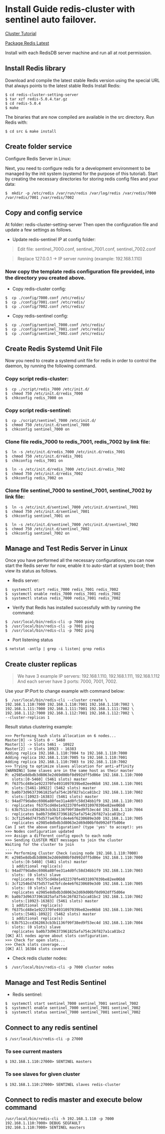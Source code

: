 # Install Guide redis-cluster with sentinel auto failover.

[Cluster Tutorial](https://redis.io/topics/cluster-tutorial)

[Package Redis Latest](https://redis.io/download)

Install with each RedisDB server machine and run all at root permission.

## Install Redis library
Download and compile the latest stable Redis version using the special URL that always points to the latest stable Redis Install Redis: 
```
$ cd redis-cluster-setting-server
$ tar xzf redis-5.0.4.tar.gz
$ cd redis-5.0.4
$ make
```

The binaries that are now compiled are available in the src directory. Run Redis with:
```
$ cd src & make install
```

## Create folder service

Configure Redis Server in Linux:

Next, you need to configure redis for a development environment to be managed by the init system (systemd for the purpose of this tutorial). Start by creating the necessary directories for storing redis config files and your data: 

```
$  mkdir -p /etc/redis /var/run/redis /var/log/redis /var/redis/7000 /var/redis/7001 /var/redis/7002
```

## Copy and config service

At folder: redis-cluster-setting-server
Then open the configuration file and update a few settings as follows. 

- Update redis-sentinel IP at config folder:
> Edit file: sentinel_7000.conf, sentinel_7001.conf, sentinel_7002.conf

> Replace 127.0.0.1 -> IP server running (example: 192.168.1.110)

### Now copy the template redis configuration file provided, into the directory you created above.

- Copy redis-cluster config:
```
$  cp ./config/7000.conf /etc/redis/
$  cp ./config/7001.conf /etc/redis/
$  cp ./config/7002.conf /etc/redis/
```

- Copy redis-sentinel config:
```
$  cp ./config/sentinel_7000.conf /etc/redis/
$  cp ./config/sentinel_7001.conf /etc/redis/
$  cp ./config/sentinel_7002.conf /etc/redis/
```

## Create Redis Systemd Unit File 
Now you need to create a systemd unit file for redis in order to control the daemon, by running the following command. 

### Copy script redis-cluster:
```
$  cp ./script/redis_7000 /etc/init.d/
$  chmod 750 /etc/init.d/redis_7000
$  chkconfig redis_7000 on
```

### Copy script redis-sentinel:
```
$  cp ./script/sentinel_7000 /etc/init.d/
$  chmod 750 /etc/init.d/sentinel_7000
$  chkconfig sentinel_7000 on
```

### Clone file redis_7000 to redis_7001, redis_7002 by link file:
```
$  ln -s /etc/init.d/redis_7000 /etc/init.d/redis_7001
$  chmod 750 /etc/init.d/redis_7001
$  chkconfig redis_7001 on
```

```
$  ln -s /etc/init.d/redis_7000 /etc/init.d/redis_7002
$  chmod 750 /etc/init.d/redis_7002
$  chkconfig redis_7002 on
```

### Clone file sentinel_7000 to sentinel_7001, sentinel_7002 by link file:
```
$  ln -s /etc/init.d/sentinel_7000 /etc/init.d/sentinel_7001
$  chmod 750 /etc/init.d/sentinel_7001
$  chkconfig sentinel_7001 on
```

```
$  ln -s /etc/init.d/sentinel_7000 /etc/init.d/sentinel_7002
$  chmod 750 /etc/init.d/sentinel_7002
$  chkconfig sentinel_7002 on
```

## Manage and Test Redis Server in Linux 
Once you have performed all the necessary configurations, you can now start the Redis server for now, enable it to auto-start at system boot; then view its status as follows. 

- Redis server:
```
$  systemctl start redis_7000 redis_7001 redis_7002
$  systemctl enable redis_7000 redis_7001 redis_7002
$  systemctl status redis_7000 redis_7001 redis_7002
```

- Verify that Redis has installed successfully with by running the command:
```
$  /usr/local/bin/redis-cli -p 7000 ping 
$  /usr/local/bin/redis-cli -p 7001 ping
$  /usr/local/bin/redis-cli -p 7002 ping
```

- Port listening status
```
$ netstat -antlp | grep -i listen| grep redis
```

## Create cluster replicas
> We have 3 example IP servers: 192.168.1.110, 192.168.1.111, 192.168.1.112
> And each server have 3 ports: 7000, 7001, 7002.

Use your IP:Port to change example with command below:
```
$  /usr/local/bin/redis-cli --cluster create \
192.168.1.110:7000 192.168.1.110:7001 192.168.1.110:7002 \
192.168.1.111:7000 192.168.1.111:7001 192.168.1.111:7002 \
192.168.1.112:7000 192.168.1.112:7001 192.168.1.112:7002 \
--cluster-replicas 1
```

Result status clustering example:
```
>>> Performing hash slots allocation on 6 nodes...
Master[0] -> Slots 0 - 5460
Master[1] -> Slots 5461 - 10922
Master[2] -> Slots 10923 - 16383
Adding replica 192.168.1.110:7004 to 192.168.1.110:7000
Adding replica 192.168.1.110:7005 to 192.168.1.110:7001
Adding replica 192.168.1.110:7003 to 192.168.1.110:7002
>>> Trying to optimize slaves allocation for anti-affinity
[WARNING] Some slaves are in the same host as their master
M: e2985e8dbdb3d8063e2d69d00bf0d992dff5d06e 192.168.1.110:7000
   slots:[0-5460] (5461 slots) master
M: f6375cd48e1e922370fe4931097039be82ee06b8 192.168.1.110:7001
   slots:[5461-10922] (5462 slots) master
M: ba0b73d96373961825afa754c26f827a1ca81bc2 192.168.1.110:7002
   slots:[10923-16383] (5461 slots) master
S: 94ad7f9da8ec6986a80fee31a4d0fc58d34bb1f9 192.168.1.110:7003
   replicates f6375cd48e1e922370fe4931097039be82ee06b8
S: 63b7512ccd362863cb3b1136f99f38ed9f53ec4d 192.168.1.110:7004
   replicates ba0b73d96373961825afa754c26f827a1ca81bc2
S: 3cf12546d7475d577a47bfcde4e6f6230689e3d0 192.168.1.110:7005
   replicates e2985e8dbdb3d8063e2d69d00bf0d992dff5d06e
Can I set the above configuration? (type 'yes' to accept): yes
>>> Nodes configuration updated
>>> Assign a different config epoch to each node
>>> Sending CLUSTER MEET messages to join the cluster
Waiting for the cluster to join
....
>>> Performing Cluster Check (using node 192.168.1.110:7000)
M: e2985e8dbdb3d8063e2d69d00bf0d992dff5d06e 192.168.1.110:7000
   slots:[0-5460] (5461 slots) master
   1 additional replica(s)
S: 94ad7f9da8ec6986a80fee31a4d0fc58d34bb1f9 192.168.1.110:7003
   slots: (0 slots) slave
   replicates f6375cd48e1e922370fe4931097039be82ee06b8
S: 3cf12546d7475d577a47bfcde4e6f6230689e3d0 192.168.1.110:7005
   slots: (0 slots) slave
   replicates e2985e8dbdb3d8063e2d69d00bf0d992dff5d06e
M: ba0b73d96373961825afa754c26f827a1ca81bc2 192.168.1.110:7002
   slots:[10923-16383] (5461 slots) master
   1 additional replica(s)
M: f6375cd48e1e922370fe4931097039be82ee06b8 192.168.1.110:7001
   slots:[5461-10922] (5462 slots) master
   1 additional replica(s)
S: 63b7512ccd362863cb3b1136f99f38ed9f53ec4d 192.168.1.110:7004
   slots: (0 slots) slave
   replicates ba0b73d96373961825afa754c26f827a1ca81bc2
[OK] All nodes agree about slots configuration.
>>> Check for open slots...
>>> Check slots coverage...
[OK] All 16384 slots covered
```

- Check redis cluster nodes:
```
$  /usr/local/bin/redis-cli -p 7000 cluster nodes
```

## Manage and Test Redis Sentinel
- Redis sentinel:
```
$  systemctl start sentinel_7000 sentinel_7001 sentinel_7002
$  systemctl enable sentinel_7000 sentinel_7001 sentinel_7002
$  systemctl status sentinel_7000 sentinel_7001 sentinel_7002
```

## Connect to any redis sentinel
```
$ /usr/local/bin/redis-cli -p 27000
```
### To see current masters
```
$ 192.168.1.110:27000> SENTINEL masters
```
### To see slaves for given cluster
```
$ 192.168.1.110:27000> SENTINEL slaves redis-cluster
```

## Connect to redis master and execute below command
```
/usr/local/bin/redis-cli -h 192.168.1.110 -p 7000
192.168.1.110:7000> DEBUG SEGFAULT
192.168.1.110:7000> SENTINEL masters
```